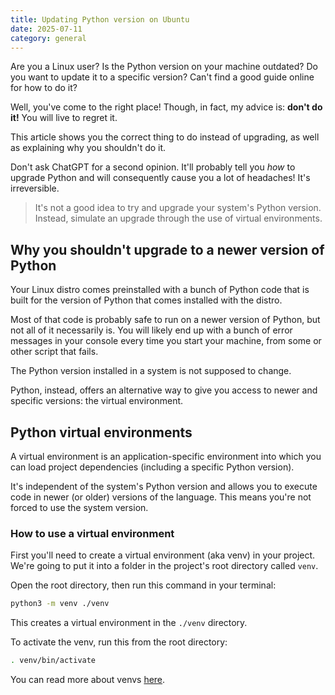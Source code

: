 ```yaml
---
title: Updating Python version on Ubuntu
date: 2025-07-11
category: general
---
```


Are you a Linux user? Is the Python version on your machine outdated? Do you want to update it to a specific version? Can't find a good guide online for how to do it?

Well, you've come to the right place! Though, in fact, my advice is: **don't do it!** You will live to regret it.

This article shows you the correct thing to do instead of upgrading, as well as explaining why you shouldn't do it.

Don't ask ChatGPT for a second opinion. It'll probably tell you _how_ to upgrade Python and will consequently cause you a lot of headaches! It's irreversible.

> It's not a good idea to try and upgrade your system's Python version. Instead, simulate an upgrade through the use of virtual environments.

## Why you shouldn't upgrade to a newer version of Python

Your Linux distro comes preinstalled with a bunch of Python code that is built for the version of Python that comes installed with the distro.

Most of that code is probably safe to run on a newer version of Python, but not all of it necessarily is. You will likely end up with a bunch of error messages in your console every time you start your machine, from some or other script that fails.

The Python version installed in a system is not supposed to change.

Python, instead, offers an alternative way to give you access to newer and specific versions: the virtual environment.

## Python virtual environments

A virtual environment is an application-specific environment into which you can load project dependencies (including a specific Python version).

It's independent of the system's Python version and allows you to execute code in newer (or older) versions of the language. This means you're not forced to use the system version.

### How to use a virtual environment

First you'll need to create a virtual environment (aka venv) in your project. We're going to put it into a folder in the project's root directory called `venv`.

Open the root directory, then run this command in your terminal:

```bash
python3 -m venv ./venv
```

This creates a virtual environment in the `./venv` directory.

To activate the venv, run this from the root directory:

```bash
. venv/bin/activate
```

You can read more about venvs [here](https://www.w3schools.com/python/python_virtualenv.asp).

